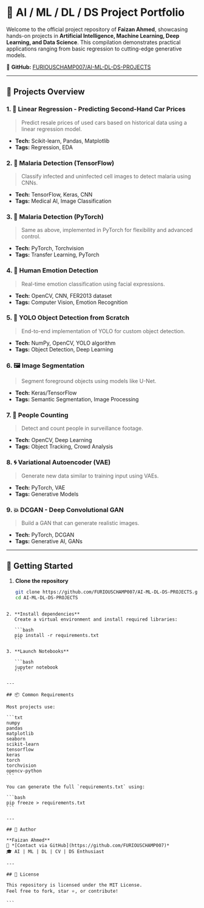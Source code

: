 
# 🧠 AI / ML / DL / DS Project Portfolio

Welcome to the official project repository of **Faizan Ahmed**, showcasing hands-on projects in **Artificial Intelligence, Machine Learning, Deep Learning, and Data Science**. This compilation demonstrates practical applications ranging from basic regression to cutting-edge generative models.

📌 **GitHub:** [FURIOUSCHAMP007/AI-ML-DL-DS-PROJECTS](https://github.com/FURIOUSCHAMP007/AI-ML-DL-DS-PROJECTS)

---

## 📂 Projects Overview

### 1. 🚗 Linear Regression - Predicting Second-Hand Car Prices
> Predict resale prices of used cars based on historical data using a linear regression model.
- **Tech:** Scikit-learn, Pandas, Matplotlib
- **Tags:** Regression, EDA

### 2. 🦟 Malaria Detection (TensorFlow)
> Classify infected and uninfected cell images to detect malaria using CNNs.
- **Tech:** TensorFlow, Keras, CNN
- **Tags:** Medical AI, Image Classification

### 3. 🧬 Malaria Detection (PyTorch)
> Same as above, implemented in PyTorch for flexibility and advanced control.
- **Tech:** PyTorch, Torchvision
- **Tags:** Transfer Learning, PyTorch

### 4. 🙂 Human Emotion Detection
> Real-time emotion classification using facial expressions.
- **Tech:** OpenCV, CNN, FER2013 dataset
- **Tags:** Computer Vision, Emotion Recognition

### 5. 🎯 YOLO Object Detection from Scratch
> End-to-end implementation of YOLO for custom object detection.
- **Tech:** NumPy, OpenCV, YOLO algorithm
- **Tags:** Object Detection, Deep Learning

### 6. 🖼️ Image Segmentation
> Segment foreground objects using models like U-Net.
- **Tech:** Keras/TensorFlow
- **Tags:** Semantic Segmentation, Image Processing

### 7. 🔢 People Counting
> Detect and count people in surveillance footage.
- **Tech:** OpenCV, Deep Learning
- **Tags:** Object Tracking, Crowd Analysis

### 8. 🌀 Variational Autoencoder (VAE)
> Generate new data similar to training input using VAEs.
- **Tech:** PyTorch, VAE
- **Tags:** Generative Models

### 9. 💥 DCGAN - Deep Convolutional GAN
> Build a GAN that can generate realistic images.
- **Tech:** PyTorch, DCGAN
- **Tags:** Generative AI, GANs

---

## 🚀 Getting Started

1. **Clone the repository**
   ```bash
   git clone https://github.com/FURIOUSCHAMP007/AI-ML-DL-DS-PROJECTS.git
   cd AI-ML-DL-DS-PROJECTS
````

2. **Install dependencies**
   Create a virtual environment and install required libraries:

   ```bash
   pip install -r requirements.txt
   ```

3. **Launch Notebooks**

   ```bash
   jupyter notebook
   ```

---

## 📦 Common Requirements

Most projects use:

```txt
numpy
pandas
matplotlib
seaborn
scikit-learn
tensorflow
keras
torch
torchvision
opencv-python
```

You can generate the full `requirements.txt` using:

```bash
pip freeze > requirements.txt
```

---

## 👤 Author

**Faizan Ahmed**
📧 *[Contact via GitHub](https://github.com/FURIOUSCHAMP007)*
🎓 AI | ML | DL | CV | DS Enthusiast

---

## 📜 License

This repository is licensed under the MIT License.
Feel free to fork, star ⭐, or contribute!

```
